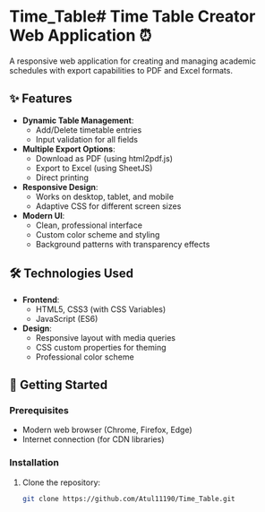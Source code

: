 # Time_Table# Time Table Creator Web Application ⏰


A responsive web application for creating and managing academic schedules with export capabilities to PDF and Excel formats.

## ✨ Features
- **Dynamic Table Management**:
  - Add/Delete timetable entries
  - Input validation for all fields
- **Multiple Export Options**:
  - Download as PDF (using html2pdf.js)
  - Export to Excel (using SheetJS)
  - Direct printing
- **Responsive Design**:
  - Works on desktop, tablet, and mobile
  - Adaptive CSS for different screen sizes
- **Modern UI**:
  - Clean, professional interface
  - Custom color scheme and styling
  - Background patterns with transparency effects

## 🛠️ Technologies Used
- **Frontend**:
  - HTML5, CSS3 (with CSS Variables)
  - JavaScript (ES6)
- **Design**:
  - Responsive layout with media queries
  - CSS custom properties for theming
  - Professional color scheme

## 🚀 Getting Started

### Prerequisites
- Modern web browser (Chrome, Firefox, Edge)
- Internet connection (for CDN libraries)

### Installation
1. Clone the repository:
   ```bash
   git clone https://github.com/Atul11190/Time_Table.git

